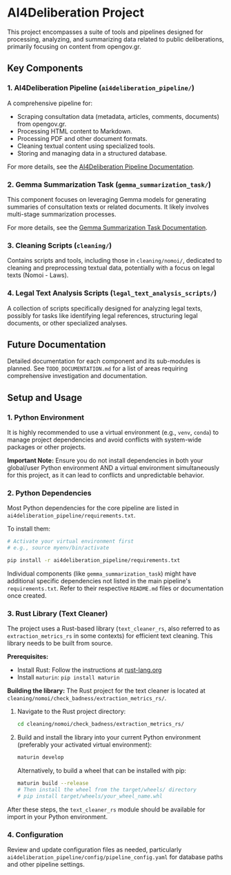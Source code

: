 # AI4Deliberation Project

This project encompasses a suite of tools and pipelines designed for processing, analyzing, and summarizing data related to public deliberations, primarily focusing on content from opengov.gr.

## Key Components

### 1. AI4Deliberation Pipeline (`ai4deliberation_pipeline/`)
A comprehensive pipeline for:
- Scraping consultation data (metadata, articles, comments, documents) from opengov.gr.
- Processing HTML content to Markdown.
- Processing PDF and other document formats.
- Cleaning textual content using specialized tools.
- Storing and managing data in a structured database.

For more details, see the [AI4Deliberation Pipeline Documentation](./ai4deliberation_pipeline/README.md).

### 2. Gemma Summarization Task (`gemma_summarization_task/`)
This component focuses on leveraging Gemma models for generating summaries of consultation texts or related documents. It likely involves multi-stage summarization processes.

For more details, see the [Gemma Summarization Task Documentation](./gemma_summarization_task/README.md).

### 3. Cleaning Scripts (`cleaning/`)
Contains scripts and tools, including those in `cleaning/nomoi/`, dedicated to cleaning and preprocessing textual data, potentially with a focus on legal texts (Nomoi - Laws).

### 4. Legal Text Analysis Scripts (`legal_text_analysis_scripts/`)
A collection of scripts specifically designed for analyzing legal texts, possibly for tasks like identifying legal references, structuring legal documents, or other specialized analyses.

## Future Documentation
Detailed documentation for each component and its sub-modules is planned. See `TODO_DOCUMENTATION.md` for a list of areas requiring comprehensive investigation and documentation.

## Setup and Usage

### 1. Python Environment
It is highly recommended to use a virtual environment (e.g., `venv`, `conda`) to manage project dependencies and avoid conflicts with system-wide packages or other projects.

**Important Note:** Ensure you do not install dependencies in both your global/user Python environment AND a virtual environment simultaneously for this project, as it can lead to conflicts and unpredictable behavior.

### 2. Python Dependencies
Most Python dependencies for the core pipeline are listed in `ai4deliberation_pipeline/requirements.txt`.

To install them:
```bash
# Activate your virtual environment first
# e.g., source myenv/bin/activate

pip install -r ai4deliberation_pipeline/requirements.txt
```
Individual components (like `gemma_summarization_task`) might have additional specific dependencies not listed in the main pipeline's `requirements.txt`. Refer to their respective `README.md` files or documentation once created.

### 3. Rust Library (Text Cleaner)
The project uses a Rust-based library (`text_cleaner_rs`, also referred to as `extraction_metrics_rs` in some contexts) for efficient text cleaning. This library needs to be built from source.

**Prerequisites:**
- Install Rust: Follow the instructions at [rust-lang.org](https://www.rust-lang.org/tools/install)
- Install `maturin`: `pip install maturin`

**Building the library:**
The Rust project for the text cleaner is located at `cleaning/nomoi/check_badness/extraction_metrics_rs/`.

1.  Navigate to the Rust project directory:
    ```bash
    cd cleaning/nomoi/check_badness/extraction_metrics_rs/
    ```
2.  Build and install the library into your current Python environment (preferably your activated virtual environment):
    ```bash
    maturin develop
    ```
    Alternatively, to build a wheel that can be installed with pip:
    ```bash
    maturin build --release
    # Then install the wheel from the target/wheels/ directory
    # pip install target/wheels/your_wheel_name.whl
    ```

After these steps, the `text_cleaner_rs` module should be available for import in your Python environment.

### 4. Configuration
Review and update configuration files as needed, particularly `ai4deliberation_pipeline/config/pipeline_config.yaml` for database paths and other pipeline settings.
